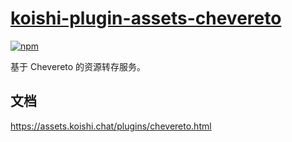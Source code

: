 # [koishi-plugin-assets-chevereto](https://assets.koishi.chat/plugins/chevereto.html)
 
[![npm](https://img.shields.io/npm/v/koishi-plugin-assets-chevereto?style=flat-square)](https://www.npmjs.com/package/koishi-plugin-assets-chevereto)

基于 Chevereto 的资源转存服务。

## 文档

<https://assets.koishi.chat/plugins/chevereto.html>
